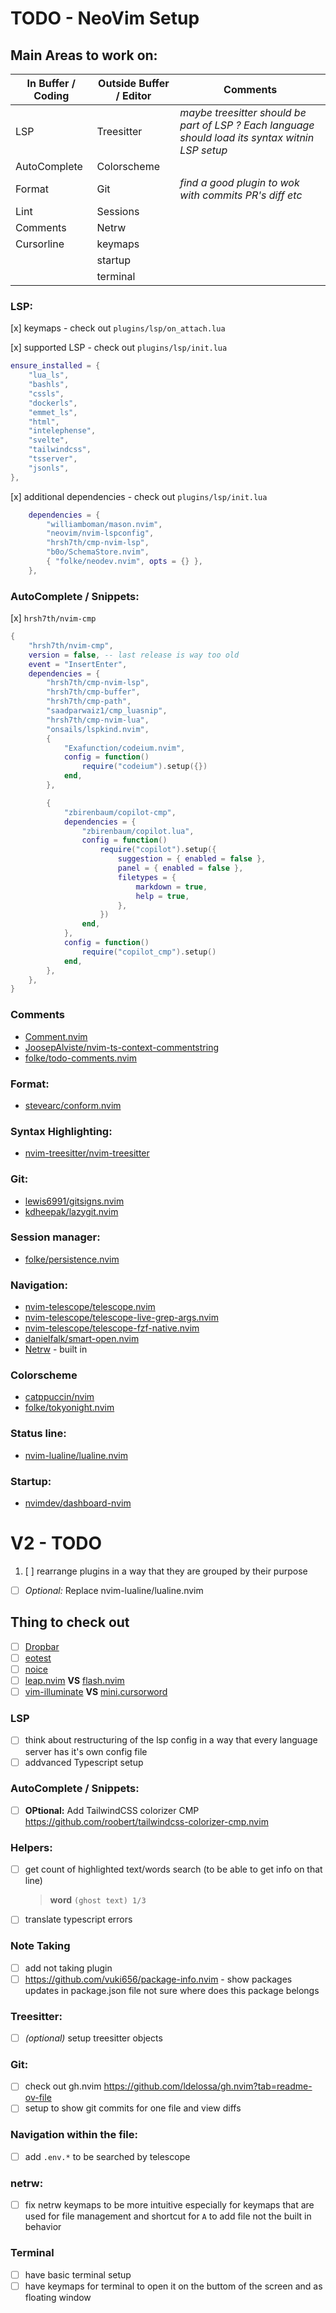 # TODO - NeoVim Setup

## Main Areas to work on:

| In Buffer / Coding | Outside Buffer / Editor | Comments                                                                                         |
| ------------------ | ----------------------- | ------------------------------------------------------------------------------------------------ |
| LSP                | Treesitter              | _maybe treesitter should be part of LSP ? Each language should load its syntax witnin LSP setup_ |
| AutoComplete       | Colorscheme             |                                                                                                  |
| Format             | Git                     | _find a good plugin to wok with commits PR's diff etc_                                           |
| Lint               | Sessions                |                                                                                                  |
| Comments           | Netrw                   |                                                                                                  |
| Cursorline         | keymaps                 |                                                                                                  |
|                    | startup                 |                                                                                                  |
|                    | terminal                |                                                                                                  |

### LSP:

[x] keymaps - check out `plugins/lsp/on_attach.lua`

[x] supported LSP - check out `plugins/lsp/init.lua`

```lua
ensure_installed = {
    "lua_ls",
    "bashls",
    "cssls",
    "dockerls",
    "emmet_ls",
    "html",
    "intelephense",
    "svelte",
    "tailwindcss",
    "tsserver",
    "jsonls",
},

```

[x] additional dependencies - check out `plugins/lsp/init.lua`

```lua
	dependencies = {
		"williamboman/mason.nvim",
		"neovim/nvim-lspconfig",
		"hrsh7th/cmp-nvim-lsp",
		"b0o/SchemaStore.nvim",
		{ "folke/neodev.nvim", opts = {} },
	},
```

### AutoComplete / Snippets:

[x] `hrsh7th/nvim-cmp`

```lua
{
    "hrsh7th/nvim-cmp",
    version = false, -- last release is way too old
    event = "InsertEnter",
    dependencies = {
        "hrsh7th/cmp-nvim-lsp",
        "hrsh7th/cmp-buffer",
        "hrsh7th/cmp-path",
        "saadparwaiz1/cmp_luasnip",
        "hrsh7th/cmp-nvim-lua",
        "onsails/lspkind.nvim",
        {
            "Exafunction/codeium.nvim",
            config = function()
                require("codeium").setup({})
            end,
        },

        {
            "zbirenbaum/copilot-cmp",
            dependencies = {
                "zbirenbaum/copilot.lua",
                config = function()
                    require("copilot").setup({
                        suggestion = { enabled = false },
                        panel = { enabled = false },
                        filetypes = {
                            markdown = true,
                            help = true,
                        },
                    })
                end,
            },
            config = function()
                require("copilot_cmp").setup()
            end,
        },
    },
}
```

### Comments

- [Comment.nvim](https://github.com/numToStr/Comment.nvim)
- [JoosepAlviste/nvim-ts-context-commentstring](https://github.com/JoosepAlviste/nvim-ts-context-commentstring)
- [folke/todo-comments.nvim]()

### Format:

- [stevearc/conform.nvim]()

### Syntax Highlighting:

- [nvim-treesitter/nvim-treesitter]()

### Git:

- [lewis6991/gitsigns.nvim]()
- [kdheepak/lazygit.nvim]()

### Session manager:

- [folke/persistence.nvim]()

### Navigation:

- [nvim-telescope/telescope.nvim]()
- [nvim-telescope/telescope-live-grep-args.nvim]()
- [nvim-telescope/telescope-fzf-native.nvim]()
- [danielfalk/smart-open.nvim]()
- [Netrw]() - built in

### Colorscheme

- [catppuccin/nvim]()
- [folke/tokyonight.nvim]()

### Status line:

- [nvim-lualine/lualine.nvim]()

### Startup:

- [nvimdev/dashboard-nvim](https://github.com/nvimdev/dashboard-nvim)

# V2 - TODO

1. [ ] rearrange plugins in a way that they are grouped by their purpose

- [ ] _Optional:_ Replace nvim-lualine/lualine.nvim

## Thing to check out

- [ ] [Dropbar](https://github.com/Bekaboo/dropbar.nvim)
- [ ] [eotest](https://github.com/nvim-neotest/neotest)
- [ ] [noice](https://github.com/folke/noice.nvim)
- [ ] [leap.nvim](https://github.com/ggandor/leap.nvim) **VS** [flash.nvim](https://github.com/folke/flash.nvim)
- [ ] [vim-illuminate](https://github.com/RRethy/vim-illuminate) **VS** [mini.cursorword](https://github.com/echasnovski/mini.nvim/blob/main/readmes/mini-cursorword.md)

### LSP

- [ ] think about restructuring of the lsp config in a way that every language server has it's own config file
- [ ] addvanced Typescript setup

### AutoComplete / Snippets:

- [ ] **OPtional:** Add TailwindCSS colorizer CMP https://github.com/roobert/tailwindcss-colorizer-cmp.nvim

### Helpers:

- [ ] get count of highlighted text/words search (to be able to get info on that line)

  > **word** `(ghost text) 1/3`

- [ ] translate typescript errors

### Note Taking

- [ ] add not taking plugin
- [ ] https://github.com/vuki656/package-info.nvim - show packages updates in package.json file
      not sure where does this package belongs

### Treesitter:

- [ ] _(optional)_ setup treesitter objects

### Git:

- [ ] check out gh.nvim https://github.com/ldelossa/gh.nvim?tab=readme-ov-file
- [ ] setup to show git commits for one file and view diffs

### Navigation within the file:

- [ ] add `.env.*` to be searched by telescope

### netrw:

- [ ] fix netrw keymaps to be more intuitive especially for keymaps that are used for file management and shortcut for `A` to add file not the built in behavior

### Terminal

- [ ] have basic terminal setup
- [ ] have keymaps for terminal to open it on the buttom of the screen and as floating window

